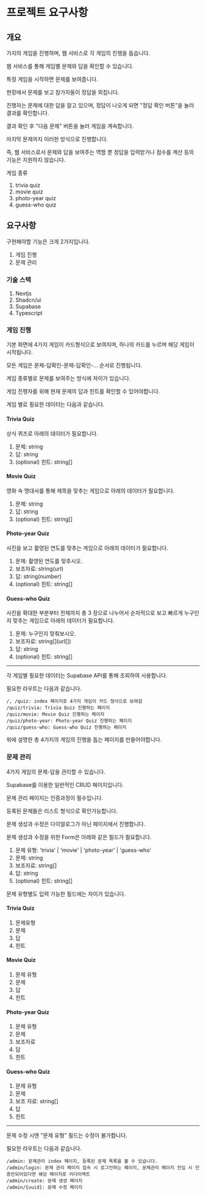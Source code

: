 # 프로젝트 요구사항

## 개요

가지의 게임을 진행하며, 웹 서비스로 각 게임의 진행을 돕습니다.

웹 서비스를 통해 게임별 문제와 답을 확인할 수 있습니다.

특정 게임을 시작하면 문제를 보여줍니다.

현장에서 문제를 보고 참가자들이 정답을 외칩니다.

진행자는 문제에 대한 답을 알고 있으며, 정답이 나오게 되면 "정답 확인 버튼"을 눌러 결과를 확인합니다.

결과 확인 후 "다음 문제" 버튼을 눌러 게임을 계속합니다.

마지막 문제까지 이러한 방식으로 진행합니다.

즉, 웹 서비스로서 문제와 답을 보여주는 역할 뿐 정답을 입력받거나 점수를 계산 등의 기능은 지원하지 않습니다.

게임 종류

1. trivia quiz
2. movie quiz
3. photo-year quiz
4. guess-who quiz

## 요구사항

구현해야할 기능은 크게 2가지입니다.

1. 게임 진행
2. 문제 관리

### 기술 스택

1. Nextjs
2. Shadcn/ui
3. Supabase
4. Typescript

### 게임 진행

기본 화면에 4가지 게임이 카드형식으로 보여지며, 하나의 카드를 누르며 해당 게임이 시작됩니다.

모든 게임은 문제-답확인-문제-답확인-... 순서로 진행됩니다.

게임 종류별로 문제를 보여주는 방식에 차이가 있습니다.

게임 진행자를 위해 현재 문제의 답과 힌트를 확인할 수 있어야합니다.

게임 별로 필요한 데이터는 다음과 같습니다.

#### Trivia Quiz

상식 퀴즈로 아래의 데이터가 필요합니다.

1. 문제: string
2. 답: string
3. (optional) 힌트: string[]

#### Movie Quiz

영화 속 명대사를 통해 제목을 맞추는 게임으로 아래의 데이터가 필요합니다.

1. 문제: string
2. 답: string
3. (optional) 힌트: string[]

#### Photo-year Quiz

사진을 보고 촬영된 연도를 맞추는 게임으로 아래의 데이터가 필요합니다.

1. 문제: 촬영된 연도를 맞추시오.
2. 보조자료: string(url)
3. 답: string(number)
4. (optional) 힌트: string[]

#### Guess-who Quiz

사진을 확대한 부분부터 전체까지 총 3 장으로 나누어서 순차적으로 보고 빠르게 누구인지 맞추는 게임으로 아래의 데이터가 필요합니다.

1. 문제: 누구인지 맞춰보시오.
2. 보조자료: string\[\](url[])
3. 답: string
4. (optional) 힌트: string[]

---

각 게임별 필요한 데이터는 Supabase API를 통해 조회하여 사용합니다.

필요한 라우트는 다음과 같습니다.

```
/, /quiz: index 페이지로 4가지 게임이 카드 형식으로 보여짐
/quiz/trivia: Trivia Quiz 진행하는 페이지
/quiz/movie: Movie Quiz 진행하는 페이지
/quiz/photo-year: Photo-year Quiz 진행하는 페이지
/quiz/guess-who: Guess-who Quiz 진행하는 페이지
```

위에 설명한 총 4가지의 게임의 진행을 돕는 페이지를 만들어야합니다.

### 문제 관리

4가지 게임의 문제-답을 관리할 수 있습니다.

Supabase를 이용한 일반적인 CRUD 페이지입니다.

문제 관리 페이지는 인증과정이 필수입니다.

등록된 문제들은 리스트 형식으로 확인가능합니다.

문제 생성과 수정은 다이얼로그가 아닌 페이지에서 진행합니다.

문제 생성과 수정을 위한 Form은 아래와 같은 필드가 필요합니다.

1. 문제 유형: 'trivia' | 'movie' | 'photo-year' | 'guess-who'
2. 문제: string
3. 보조자료: string[]
4. 답: string
5. (optional) 힌트: string[]

문제 유형별도 입력 가능한 필드에는 차이가 있습니다.

#### Trivia Quiz

1. 문제유형
2. 문제
3. 답
4. 힌트

#### Movie Quiz

1. 문제 유형
2. 문제
3. 답
4. 힌트

#### Photo-year Quiz

1. 문제 유형
2. 문제
3. 보조자료
4. 답
5. 힌트

#### Guess-who Quiz

1. 문제 유형
2. 문제
3. 보조 자료: string[]
4. 답
5. 힌트

---

문제 수정 시엔 "문제 유형" 필드는 수정이 불가합니다.

필요한 라우트는 다음과 같습니다.

```
/admin: 문제관리 index 페이지, 등록된 문제 목록을 볼 수 있습니다.
/admin/login: 문제 관리 페이지 접속 시 로그인하는 페이지, 문제관리 페이지 진입 시 인증안되어있다면 해당 페이지로 리다이렉트
/admin/create: 문제 생성 페이지
/admin/{uuid}: 문제 수정 페이지
```
